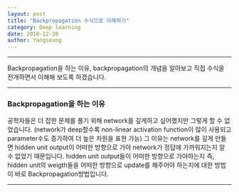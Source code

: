 ```yaml
---
layout: post
title: "Backpropagation 수식으로 이해하기"
category: Deep learning
date: 2018-12-30
author: Yangseung
---
```


<hr>
<p>Backpropagation을 하는 이유, backpropagation의 개념을 알아보고 직접 수식을 전개하면서 이해해 보도록 하겠습니다.
<hr>

<h3>Backpropagation을 하는 이유</h3>
<p>공학자들은 더 잡한 문제를 풀기 위해 network를 깊게하고 싶어했지만 그렇게 할 수 없었습니다.  
(network가 deep할수록 non-linear activation function이 많이 사용되고 parameter수도 증가하여 더 높은 차원을 표현 가능)  
그 이유는 network를 깊게 만들면 hidden unit output이 어떠한 방향으로 가야 network가 정답에 가까워지는지 알 수 없었기 때문입니다.  
  hidden unit output들이 어떠한 방향으로 가야하는지 즉, hidden unit의 weigth들을 어떠한 방향으로 update를 해주어야 하는지에 대한 방법이 바로 Backpropagation방법입니다.
  
  <hr>
  
